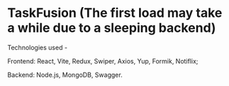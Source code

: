 # TaskFusion (The first load may take a while due to a sleeping backend)

Technologies used - 

Frontend: React, Vite, Redux, Swiper, Axios, Yup, Formik, Notiflix;

Backend: Node.js, MongoDB, Swagger.



